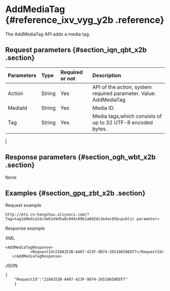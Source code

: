# AddMediaTag {#reference_ixv_vyg_y2b .reference}

The AddMediaTag API adds a media tag.

## Request parameters {#section_iqn_qbt_x2b .section}

|Parameters|Type|Required or not|Description|
|:---------|:---|:--------------|:----------|
|Action|String|Yes|API of the action, system required parameter. Value: AddMediaTag|
|MediaId|String|Yes|Media ID.|
|Tag|String|Yes|Media tags,which consists of up to 32 UTF-8 encoded bytes.

|

## Response parameters {#section_ogh_wbt_x2b .section}

None

## Examples {#section_gpq_zbt_x2b .section}

Request example

```
http://mts.cn-hangzhou.aliyuncs.com/?Tag=tag1&MediaId=3e6149d5a8c944c09b1a8d2dc3e4ac65&<public parameter>
```

Response example

XML

```
<AddMediaTagResponse>
           <RequestId>218A353B-A487-423F-9D74-26518650EEF7</RequestId>
   </AddMediaTagResponse>
```

JSON

```
{
    "RequestId":"218A353B-A487-423F-9D74-26518650EEF7"
    }
```

